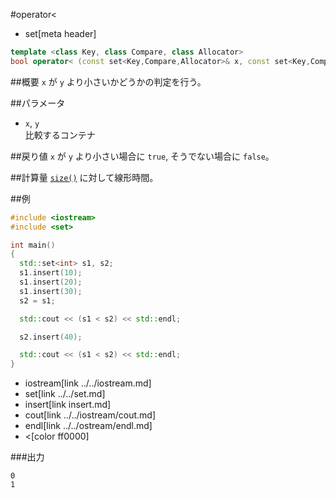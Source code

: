 #operator<
* set[meta header]

```cpp
template <class Key, class Compare, class Allocator>
bool operator< (const set<Key,Compare,Allocator>& x, const set<Key,Compare,Allocator>& y);
```

##概要
`x` が `y` より小さいかどうかの判定を行う。


##パラメータ
- `x`, `y`<br/>
比較するコンテナ


##戻り値
`x` が `y` より小さい場合に `true`, そうでない場合に `false`。


##計算量
[`size()`](./size.md) に対して線形時間。


##例
```cpp
#include <iostream>
#include <set>

int main()
{
  std::set<int> s1, s2;
  s1.insert(10);
  s1.insert(20);
  s1.insert(30);
  s2 = s1;

  std::cout << (s1 < s2) << std::endl;

  s2.insert(40);

  std::cout << (s1 < s2) << std::endl;
}
```
* iostream[link ../../iostream.md]
* set[link ../../set.md]
* insert[link insert.md]
* cout[link ../../iostream/cout.md]
* endl[link ../../ostream/endl.md]
* <[color ff0000]

###出力
```
0
1
```
